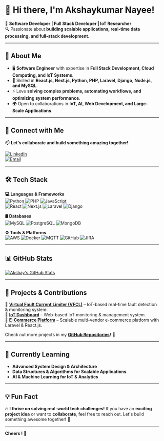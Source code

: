 # 👋 Hi there, I'm Akshaykumar Nayee!  

🚀 **Software Developer | Full Stack Developer | IoT Researcher**  
🔍 Passionate about **building scalable applications, real-time data processing, and full-stack development**.  

---

## 🌟 About Me  
- 🖥️ **Software Engineer** with expertise in **Full Stack Development, Cloud Computing, and IoT Systems**.  
- 🔧 Skilled in **React.js, Next.js, Python, PHP, Laravel, Django, Node.js, and MySQL**.  
- ⚡ Love **solving complex problems, automating workflows, and optimizing system performance**.  
- 🌍 Open to collaborations in **IoT, AI, Web Development, and Large-Scale Applications**.  

---

## 🔗 Connect with Me  
📫 **Let's collaborate and build something amazing together!**  

[![LinkedIn](https://img.shields.io/badge/-LinkedIn-blue?style=flat&logo=Linkedin&logoColor=white)](https://www.linkedin.com/in/akshaynayee1/)  
[![Email](https://img.shields.io/badge/-Email-red?style=flat&logo=Gmail&logoColor=white)](mailto:akshaynayee1@gmail.com)  

---

## 🛠️ Tech Stack  

**💻 Languages & Frameworks**  
![Python](https://img.shields.io/badge/-Python-3776AB?style=flat&logo=Python&logoColor=white)
![PHP](https://img.shields.io/badge/-PHP-777BB4?style=flat&logo=php&logoColor=white)
![JavaScript](https://img.shields.io/badge/-JavaScript-F7DF1E?style=flat&logo=JavaScript&logoColor=black)  
![React](https://img.shields.io/badge/-React-61DAFB?style=flat&logo=React&logoColor=black)
![Next.js](https://img.shields.io/badge/-Next.js-000000?style=flat&logo=Next.js&logoColor=white)
![Laravel](https://img.shields.io/badge/-Laravel-FF2D20?style=flat&logo=Laravel&logoColor=white)
![Django](https://img.shields.io/badge/-Django-092E20?style=flat&logo=Django&logoColor=white)

**🛢️ Databases**  
![MySQL](https://img.shields.io/badge/-MySQL-4479A1?style=flat&logo=MySQL&logoColor=white)
![PostgreSQL](https://img.shields.io/badge/-PostgreSQL-336791?style=flat&logo=PostgreSQL&logoColor=white)
![MongoDB](https://img.shields.io/badge/-MongoDB-47A248?style=flat&logo=MongoDB&logoColor=white)

**⚙️ Tools & Platforms**  
![AWS](https://img.shields.io/badge/-AWS-232F3E?style=flat&logo=Amazon-AWS&logoColor=white)
![Docker](https://img.shields.io/badge/-Docker-2496ED?style=flat&logo=Docker&logoColor=white)
![MQTT](https://img.shields.io/badge/-MQTT-660066?style=flat&logo=MQTT&logoColor=white)
![GitHub](https://img.shields.io/badge/-GitHub-181717?style=flat&logo=GitHub&logoColor=white)
![JIRA](https://img.shields.io/badge/-JIRA-0052CC?style=flat&logo=Jira&logoColor=white)

---

## 📊 GitHub Stats  

[![Akshay's GitHub Stats](https://github-readme-stats.vercel.app/api?username=Nayee001&show_icons=true&theme=tokyonight)](https://github.com/Nayee001)  

---

## 🚀 Projects & Contributions  

🔹 **[Virtual Fault Current Limiter (VFCL)](https://github.com/Nayee001/vfcl-system)** – IoT-based real-time fault detection & monitoring system.  
🔹 **[IoT Dashboard](https://github.com/Nayee001/iot-dashboard)** – Web-based IoT monitoring & management system.  
🔹 **[E-Commerce Platform](https://github.com/Nayee001/ecommerce-platform)** – Scalable multi-vendor e-commerce platform with Laravel & React.js.  

Check out more projects in my **[GitHub Repositories](https://github.com/Nayee001?tab=repositories)!** 🚀  

---

## 🌱 Currently Learning  

- **Advanced System Design & Architecture**  
- **Data Structures & Algorithms for Scalable Applications**  
- **AI & Machine Learning for IoT & Analytics**  

---

## 💡 Fun Fact  

🔥 **I thrive on solving real-world tech challenges!** If you have an **exciting project idea** or want to **collaborate**, feel free to reach out. Let's build something awesome together! 🚀  

---

**Cheers !** 👑
